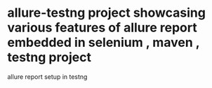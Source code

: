 # allure-testng project showcasing various features of allure report embedded in selenium , maven , testng project
allure report setup in testng
